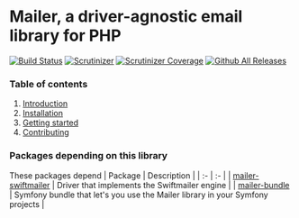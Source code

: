 # Mailer, a driver-agnostic email library for PHP

[![Build Status](https://travis-ci.org/cleentfaar/mailer.svg?branch=master)](https://travis-ci.org/cleentfaar/mailer)
[![Scrutinizer](https://img.shields.io/scrutinizer/g/cleentfaar/mailer.svg)]()
[![Scrutinizer Coverage](https://img.shields.io/scrutinizer/coverage/g/cleentfaar/mailer.svg)]()
[![Github All Releases](https://img.shields.io/github/downloads/cleentfaar/mailer/total.svg)]()

### Table of contents
1. [Introduction](tree/master/docs/introduction.md)
1. [Installation](tree/master/docs/installation.md)
1. [Getting started](tree/master/docs/getting-started.md)
1. [Contributing](tree/master/docs/contributing.md)

### Packages depending on this library

These packages depend
| Package | Description |
| :- | :- |
| [mailer-swiftmailer](https://github.com/cleentfaar/mailer-swiftmailer) | Driver that implements the Swiftmailer engine |
| [mailer-bundle](https://github.com/cleentfaar/mailer-bundle) | Symfony bundle that let's you use the Mailer library in your Symfony projects |